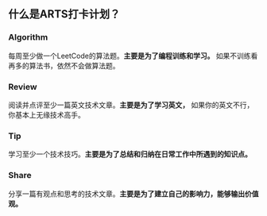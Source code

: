 ## 什么是ARTS打卡计划？
### Algorithm
每周至少做一个LeetCode的算法题。**主要是为了编程训练和学习。**
如果不训练看再多的算法书，依然不会做算法题。
### Review
阅读并点评至少一篇英文技术文章。**主要是为了学习英文，**
如果你的英文不行，你基本上无缘技术高手。
### Tip
学习至少一个技术技巧。**主要是为了总结和归纳在日常工作中所遇到的知识点。**
### Share
分享一篇有观点和思考的技术文章。**主要是为了建立自己的影响力，能够输出价值观。**